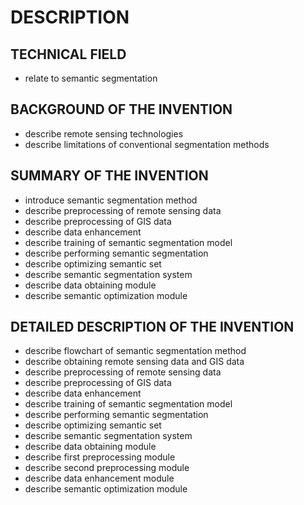 # DESCRIPTION

## TECHNICAL FIELD

- relate to semantic segmentation

## BACKGROUND OF THE INVENTION

- describe remote sensing technologies
- describe limitations of conventional segmentation methods

## SUMMARY OF THE INVENTION

- introduce semantic segmentation method
- describe preprocessing of remote sensing data
- describe preprocessing of GIS data
- describe data enhancement
- describe training of semantic segmentation model
- describe performing semantic segmentation
- describe optimizing semantic set
- describe semantic segmentation system
- describe data obtaining module
- describe semantic optimization module

## DETAILED DESCRIPTION OF THE INVENTION

- describe flowchart of semantic segmentation method
- describe obtaining remote sensing data and GIS data
- describe preprocessing of remote sensing data
- describe preprocessing of GIS data
- describe data enhancement
- describe training of semantic segmentation model
- describe performing semantic segmentation
- describe optimizing semantic set
- describe semantic segmentation system
- describe data obtaining module
- describe first preprocessing module
- describe second preprocessing module
- describe data enhancement module
- describe semantic optimization module


